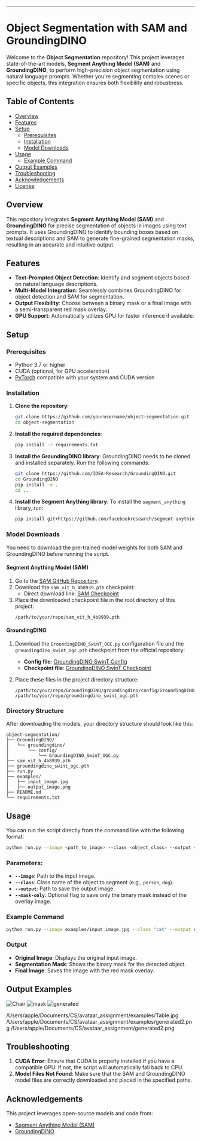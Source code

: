 

---

# Object Segmentation with SAM and GroundingDINO

Welcome to the **Object Segmentation** repository! This project leverages state-of-the-art models, **Segment Anything Model (SAM)** and **GroundingDINO**, to perform high-precision object segmentation using natural language prompts. Whether you're segmenting complex scenes or specific objects, this integration ensures both flexibility and robustness.

## Table of Contents
- [Overview](#overview)
- [Features](#features)
- [Setup](#setup)
  - [Prerequisites](#prerequisites)
  - [Installation](#installation)
  - [Model Downloads](#model-downloads)
- [Usage](#usage)
  - [Example Command](#example-command)
- [Output Examples](#output-examples)
- [Troubleshooting](#troubleshooting)
- [Acknowledgements](#acknowledgements)
- [License](#license)

## Overview
This repository integrates **Segment Anything Model (SAM)** and **GroundingDINO** for precise segmentation of objects in images using text prompts. It uses GroundingDINO to identify bounding boxes based on textual descriptions and SAM to generate fine-grained segmentation masks, resulting in an accurate and intuitive output.

## Features
- **Text-Prompted Object Detection**: Identify and segment objects based on natural language descriptions.
- **Multi-Model Integration**: Seamlessly combines GroundingDINO for object detection and SAM for segmentation.
- **Output Flexibility**: Choose between a binary mask or a final image with a semi-transparent red mask overlay.
- **GPU Support**: Automatically utilizes GPU for faster inference if available.

## Setup

### Prerequisites
- Python 3.7 or higher
- CUDA (optional, for GPU acceleration)
- [PyTorch](https://pytorch.org/get-started/locally/) compatible with your system and CUDA version

### Installation
1. **Clone the repository**:
   ```bash
   git clone https://github.com/yourusername/object-segmentation.git
   cd object-segmentation
   ```

2. **Install the required dependencies**:
   ```bash
   pip install -r requirements.txt
   ```

3. **Install the GroundingDINO library**:
   GroundingDINO needs to be cloned and installed separately. Run the following commands:
   ```bash
   git clone https://github.com/IDEA-Research/GroundingDINO.git
   cd GroundingDINO
   pip install -e .
   cd ..
   ```

4. **Install the Segment Anything library**:
   To install the `segment_anything` library, run:
   ```bash
   pip install git+https://github.com/facebookresearch/segment-anything.git
   ```

### Model Downloads
You need to download the pre-trained model weights for both SAM and GroundingDINO before running the script.

#### Segment Anything Model (SAM)
1. Go to the [SAM GitHub Repository](https://github.com/facebookresearch/segment-anything).
2. Download the `sam_vit_h_4b8939.pth` checkpoint:
   - Direct download link: [SAM Checkpoint](https://dl.fbaipublicfiles.com/segment_anything/sam_vit_h_4b8939.pth)
3. Place the downloaded checkpoint file in the root directory of this project:
   ```
   /path/to/your/repo/sam_vit_h_4b8939.pth
   ```

#### GroundingDINO
1. Download the `GroundingDINO_SwinT_OGC.py` configuration file and the `groundingdino_swint_ogc.pth` checkpoint from the official repository:
   - **Config file**: [GroundingDINO SwinT Config](https://github.com/IDEA-Research/GroundingDINO/blob/main/groundingdino/config/GroundingDINO_SwinT_OGC.py)
   - **Checkpoint file**: [GroundingDINO SwinT Checkpoint](https://github.com/IDEA-Research/GroundingDINO/releases/download/v0.1.0/groundingdino_swint_ogc.pth)
   
2. Place these files in the project directory structure:
   ```
   /path/to/your/repo/GroundingDINO/groundingdino/config/GroundingDINO_SwinT_OGC.py
   /path/to/your/repo/groundingdino_swint_ogc.pth
   ```

### Directory Structure
After downloading the models, your directory structure should look like this:

```
object-segmentation/
├── GroundingDINO/
│   └── groundingdino/
│       └── config/
│           └── GroundingDINO_SwinT_OGC.py
├── sam_vit_h_4b8939.pth
├── groundingdino_swint_ogc.pth
├── run.py
├── examples/
│   ├── input_image.jpg
│   ├── output_image.png
├── README.md
└── requirements.txt
```

## Usage
You can run the script directly from the command line with the following format:

```bash
python run.py --image <path_to_image> --class <object_class> --output <output_image_path> [--mask-only]
```

### Parameters:
- **`--image`**: Path to the input image.
- **`--class`**: Class name of the object to segment (e.g., `person`, `dog`).
- **`--output`**: Path to save the output image.
- **`--mask-only`**: Optional flag to save only the binary mask instead of the overlay image.

### Example Command
```bash
python run.py --image examples/input_image.jpg --class "cat" --output examples/output_image.png
```

### Output
- **Original Image**: Displays the original input image.
- **Segmentation Mask**: Shows the binary mask for the detected object.
- **Final Image**: Saves the image with the red mask overlay.

## Output Examples
![Chair](https://github.com/user-attachments/assets/54ac86b0-89b3-4e01-8a8d-c74ea334b29f)
![mask](https://github.com/user-attachments/assets/8db1c77c-af24-4a4a-8837-d05e132c0379)
![generated](https://github.com/user-attachments/assets/13a6cd86-b48c-4cd3-8ff4-66211d85ecf4)

/Users/apple/Documents/CS/avataar_assignment/examples/Table.jpg
/Users/apple/Documents/CS/avataar_assignment/examples/generated2.png
/Users/apple/Documents/CS/avataar_assignment/generated2.png

## Troubleshooting
1. **CUDA Error**: Ensure that CUDA is properly installed if you have a compatible GPU. If not, the script will automatically fall back to CPU.
2. **Model Files Not Found**: Make sure that the SAM and GroundingDINO model files are correctly downloaded and placed in the specified paths.

## Acknowledgements
This project leverages open-source models and code from:
- [Segment Anything Model (SAM)](https://github.com/facebookresearch/segment-anything)
- [GroundingDINO](https://github.com/IDEA-Research/GroundingDINO)


